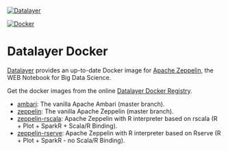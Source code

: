 [![Datalayer](http://datalayer.io/ext/images/logo_horizontal_072ppi.png)](http://datalayer.io)

[![Docker](http://datalayer.io/ext/images/docker-logo-small.png)](https://www.docker.com/)

# Datalayer Docker

[Datalayer](http://datalayer.io) provides an up-to-date Docker image for [Apache Zeppelin](http://zeppelin.incubator.apache.org), the WEB Notebook for Big Data Science.

Get the docker images from the online [Datalayer Docker Registry](https://hub.docker.com/u/datalayer).

+ [ambari](https://hub.docker.com/r/datalayer/ambari): The vanilla Apache Ambari (master branch).
+ [zeppelin](https://hub.docker.com/r/datalayer/zeppelin): The vanilla Apache Zeppelin (master branch).
+ [zeppelin-rscala](https://hub.docker.com/r/datalayer/zeppelin-rscala): Apache Zeppelin with R interpreter based on rscala (R + Plot + SparkR + Scala/R Binding).
+ [zeppelin-rserve](https://hub.docker.com/r/datalayer/zeppelin-rserve): Apache Zeppelin with R interpreter based on Rserve (R + Plot + SparkR - no Scala/R Binding).

